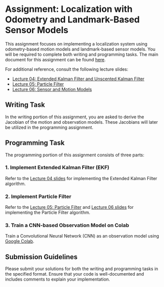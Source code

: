 # Assignment: Localization with Odometry and Landmark-Based Sensor Models

This assignment focuses on implementing a localization system using odometry-based motion models and landmark-based sensor models. You will be required to complete both writing and programming tasks. 
The main document for this assignment can be found [here](https://courses.cs.washington.edu/courses/cse571/23sp/homeworks/CSE571_HW1.pdf).

For additional reference, consult the following lecture slides:
- [Lecture 04: Extended Kalman Filter and Unscented Kalman Filter](https://courses.cs.washington.edu/courses/cse571/23sp/slides/L04/Lecture04_EKF_UKF.pdf)
- [Lecture 05: Particle Filter](https://courses.cs.washington.edu/courses/cse571/23sp/slides/L05/Lecture05_ParticleFilters_Updated.pdf)
- [Lecture 06: Sensor and Motion Models](https://courses.cs.washington.edu/courses/cse571/23sp/slides/L06/Lecture06_SensorMotion_Updated.pdf)

## Writing Task

In the writing portion of this assignment, you are asked to derive the Jacobian of the motion and observation models. These Jacobians will later be utilized in the programming assignment.

## Programming Task

The programming portion of this assignment consists of three parts:

### 1. Implement Extended Kalman Filter (EKF)

Refer to the [Lecture 04 slides](https://courses.cs.washington.edu/courses/cse571/23sp/slides/L04/Lecture04_EKF_UKF.pdf) for implementing the Extended Kalman Filter algorithm.

### 2. Implement Particle Filter

Refer to the [Lecture 05: Particle Filter](https://courses.cs.washington.edu/courses/cse571/23sp/slides/L05/Lecture05_ParticleFilters_Updated.pdf) and [Lecture 06 slides](https://courses.cs.washington.edu/courses/cse571/23sp/slides/L06/Lecture06_SensorMotion_Updated.pdf) for implementing the Particle Filter algorithm.

### 3. Train a CNN-based Observation Model on Colab

Train a Convolutional Neural Network (CNN) as an observation model using [Google Colab](https://colab.research.google.com/).

## Submission Guidelines

Please submit your solutions for both the writing and programming tasks in the specified format. Ensure that your code is well-documented and includes comments to explain your implementation.
